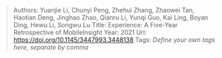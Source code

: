 > Authors: Yuanjie Li, Chunyi Peng, Zhehui Zhang, Zhaowei Tan, Haotian Deng, Jinghao Zhao, Qianru Li, Yunqi Guo, Kai Ling, Boyan Ding, Hewu Li, Songwu Lu
> Title: Experience: A Five-Year Retrospective of MobileInsight
> Year: 2021
> Url: https://doi.org/10.1145/3447993.3448138
> Tags: *Define your own tags here, separate by comma*